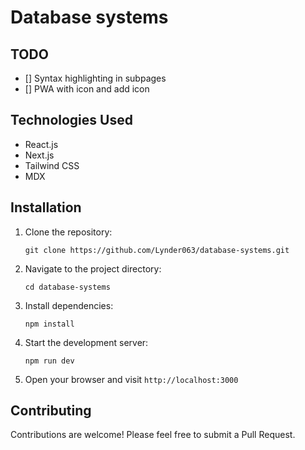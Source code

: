 # Database systems

## TODO

- [] Syntax highlighting in subpages
- [] PWA with icon and add icon

## Technologies Used

- React.js
- Next.js
- Tailwind CSS
- MDX

## Installation

1. Clone the repository:

   ```
   git clone https://github.com/Lynder063/database-systems.git
   ```

2. Navigate to the project directory:

   ```
   cd database-systems
   ```

3. Install dependencies:

   ```
   npm install
   ```

4. Start the development server:

   ```
   npm run dev
   ```

5. Open your browser and visit `http://localhost:3000`

## Contributing

Contributions are welcome! Please feel free to submit a Pull Request.
